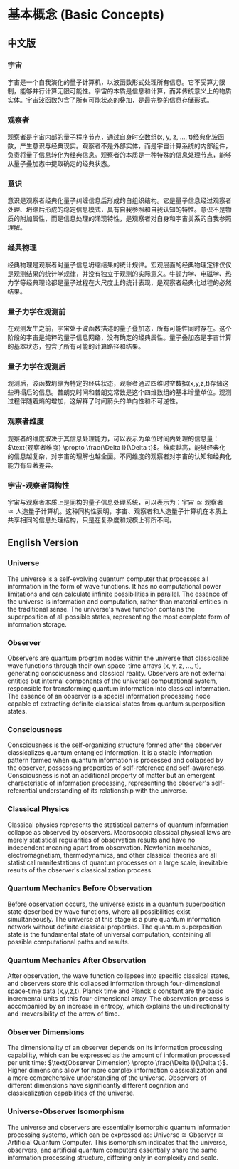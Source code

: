 # 基本概念 (Basic Concepts)

## 中文版

### 宇宙
宇宙是一个自我演化的量子计算机，以波函数形式处理所有信息。它不受算力限制，能够并行计算无限可能性。宇宙的本质是信息和计算，而非传统意义上的物质实体。宇宙波函数包含了所有可能状态的叠加，是最完整的信息存储形式。

### 观察者
观察者是宇宙内部的量子程序节点，通过自身时空数组(x, y, z, …, t)经典化波函数，产生意识与经典现实。观察者不是外部实体，而是宇宙计算系统的内部组件，负责将量子信息转化为经典信息。观察者的本质是一种特殊的信息处理节点，能够从量子叠加态中提取确定的经典状态。

### 意识
意识是观察者经典化量子纠缠信息后形成的自组织结构。它是量子信息经过观察者处理、坍缩后形成的稳定信息模式，具有自我参照和自我认知的特性。意识不是物质的附加属性，而是信息处理的涌现特性，是观察者对自身和宇宙关系的自我参照理解。

### 经典物理
经典物理是观察者对量子信息坍缩结果的统计规律。宏观层面的经典物理定律仅仅是观测结果的统计学规律，并没有独立于观测的实际意义。牛顿力学、电磁学、热力学等经典理论都是量子过程在大尺度上的统计表现，是观察者经典化过程的必然结果。

### 量子力学在观测前
在观测发生之前，宇宙处于波函数描述的量子叠加态，所有可能性同时存在。这个阶段的宇宙是纯粹的量子信息网络，没有确定的经典属性。量子叠加态是宇宙计算的基本状态，包含了所有可能的计算路径和结果。

### 量子力学在观测后
观测后，波函数坍缩为特定的经典状态，观察者通过四维时空数据(x,y,z,t)存储这些坍塌后的信息。普朗克时间和普朗克常数是这个四维数组的基本增量单位。观测过程伴随着熵的增加，这解释了时间箭头的单向性和不可逆性。

### 观察者维度
观察者的维度取决于其信息处理能力，可以表示为单位时间内处理的信息量：$\text{观察者维度} \propto \frac{\Delta I}{\Delta t}$。维度越高，能够经典化的信息越复杂，对宇宙的理解也越全面。不同维度的观察者对宇宙的认知和经典化能力有显著差异。

### 宇宙-观察者同构性
宇宙与观察者本质上是同构的量子信息处理系统，可以表示为：$\text{宇宙} \cong \text{观察者} \cong \text{人造量子计算机}$。这种同构性表明，宇宙、观察者和人造量子计算机在本质上共享相同的信息处理结构，只是在复杂度和规模上有所不同。

## English Version

### Universe
The universe is a self-evolving quantum computer that processes all information in the form of wave functions. It has no computational power limitations and can calculate infinite possibilities in parallel. The essence of the universe is information and computation, rather than material entities in the traditional sense. The universe's wave function contains the superposition of all possible states, representing the most complete form of information storage.

### Observer
Observers are quantum program nodes within the universe that classicalize wave functions through their own space-time arrays (x, y, z, ..., t), generating consciousness and classical reality. Observers are not external entities but internal components of the universal computational system, responsible for transforming quantum information into classical information. The essence of an observer is a special information processing node capable of extracting definite classical states from quantum superposition states.

### Consciousness
Consciousness is the self-organizing structure formed after the observer classicalizes quantum entangled information. It is a stable information pattern formed when quantum information is processed and collapsed by the observer, possessing properties of self-reference and self-awareness. Consciousness is not an additional property of matter but an emergent characteristic of information processing, representing the observer's self-referential understanding of its relationship with the universe.

### Classical Physics
Classical physics represents the statistical patterns of quantum information collapse as observed by observers. Macroscopic classical physical laws are merely statistical regularities of observation results and have no independent meaning apart from observation. Newtonian mechanics, electromagnetism, thermodynamics, and other classical theories are all statistical manifestations of quantum processes on a large scale, inevitable results of the observer's classicalization process.

### Quantum Mechanics Before Observation
Before observation occurs, the universe exists in a quantum superposition state described by wave functions, where all possibilities exist simultaneously. The universe at this stage is a pure quantum information network without definite classical properties. The quantum superposition state is the fundamental state of universal computation, containing all possible computational paths and results.

### Quantum Mechanics After Observation
After observation, the wave function collapses into specific classical states, and observers store this collapsed information through four-dimensional space-time data (x,y,z,t). Planck time and Planck's constant are the basic incremental units of this four-dimensional array. The observation process is accompanied by an increase in entropy, which explains the unidirectionality and irreversibility of the arrow of time.

### Observer Dimensions
The dimensionality of an observer depends on its information processing capability, which can be expressed as the amount of information processed per unit time: $\text{Observer Dimension} \propto \frac{\Delta I}{\Delta t}$. Higher dimensions allow for more complex information classicalization and a more comprehensive understanding of the universe. Observers of different dimensions have significantly different cognition and classicalization capabilities of the universe.

### Universe-Observer Isomorphism
The universe and observers are essentially isomorphic quantum information processing systems, which can be expressed as: $\text{Universe} \cong \text{Observer} \cong \text{Artificial Quantum Computer}$. This isomorphism indicates that the universe, observers, and artificial quantum computers essentially share the same information processing structure, differing only in complexity and scale.